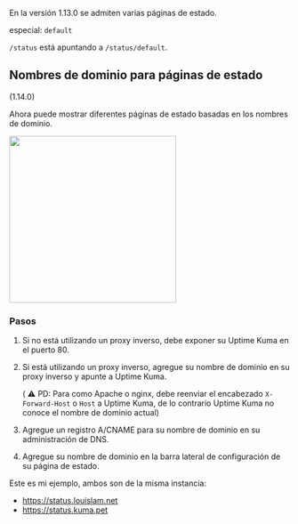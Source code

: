 En la versión 1.13.0 se admiten varias páginas de estado.

especial: `default`

`/status` está apuntando a `/status/default`.

## Nombres de dominio para páginas de estado

(1.14.0)

Ahora puede mostrar diferentes páginas de estado basadas en los nombres de dominio.

<img src="https://user-images.githubusercontent.com/1336778/163301604-1d5f8817-ae64-4e79-b6fc-0a517cc8ab81.png" width="300" />

### Pasos

1.  Si no está utilizando un proxy inverso, debe exponer su Uptime Kuma en el puerto 80.

2.  Si está utilizando un proxy inverso, agregue su nombre de dominio en su proxy inverso y apunte a Uptime Kuma.

    ( ⚠️ PD: Para como Apache o nginx, debe reenviar el encabezado `X-Forward-Host` o `Host` a Uptime Kuma, de lo contrario Uptime Kuma no conoce el nombre de dominio actual)

3.  Agregue un registro A/CNAME para su nombre de dominio en su administración de DNS.

4.  Agregue su nombre de dominio en la barra lateral de configuración de su página de estado.

Este es mi ejemplo, ambos son de la misma instancia:

*   https://status.louislam.net
*   https://status.kuma.pet
